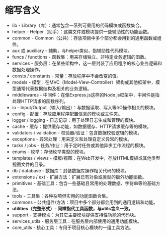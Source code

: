 


# 缩写含义



- lib - Library（库）：通常包含一系列可重用的代码模块或函数集合。
- helper - Helper（助手）：这类文件或模块提供一些辅助性的功能函数。
- common - Common（公共）：存放项目中多个部分都会用到的通用函数或组件。
- aux 或 auxiliary - 辅助，与helper类似，指辅助性代码模块。
- funcs / functions - 函数集：用来存储独立、非特定业务逻辑的函数。
- services - 服务层：在某些架构中，这一层封装了应用程序的核心业务逻辑和数据处理操作。
- consts / constants - 常量：存放程序中不会改变的值。
- models - 模型：在MVC（Model-View-Controller）架构或其他框架中，模型通常代表数据结构及相关的业务逻辑。
- middlewares - 中间件：在像Express.js这样的Node.js框架中，中间件是指处理HTTP请求的函数序列。
- io - Input/Output（输入/输出）：与数据读取、写入等I/O操作相关的模块。
- config - 配置：存放应用程序配置信息的模块或文件夹。
- logger / logging - 日志记录：用于处理日志生成和管理的模块。
- cache - 缓存：提供缓存功能，如数据缓存、HTTP请求缓存等的模块。
- validators / validation - 校验器/验证：包含数据校验逻辑的模块。
- exceptions - 异常处理：用来定义和处理自定义异常的模块。
- tasks / jobs - 任务/作业：用于定时任务或其他异步工作流程的模块。
- enums - 枚举：存储枚举类型的模块。
- templates / views - 模板/视图：在Web开发中，存放HTML模板或其他类型视图文件的目录。
- db / database - 数据库：封装数据库操作相关代码的模块。
- extensions / ext - 扩展方法：扩展已有对象或类型的额外功能函数。
- primitives - 基础工具：包含一些基础且常用的处理数据、字符串等的基础方法。
- tools - 工具集：各种杂项但实用的功能函数合集。
- commons - 公共组件/方法：项目中多个部分都会用到的通用逻辑和功能。
- **utilities（完整形式）- 同样指代工具函数，与utils含义一致。**
- support - 支持模块：为其它主要模块提供支持性功能的代码块。
- services_utils - 服务层工具：在服务层内部使用的通用功能模块。
- core_utils - 核心工具：专用于项目核心模块的一组工具方法。